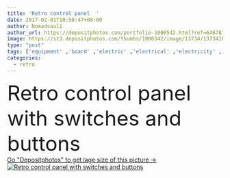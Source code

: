 ```yaml
---
title: 'Retro control panel  '
date: 2017-02-01T10:50:47+00:00
author: Nomadsoul1
author_url: https://depositphotos.com/portfolio-1006542.html?ref=64678756
image: https://st3.depositphotos.com/thumbs/1006542/image/13734/137341066/api_thumb_450.jpg?forcejpeg=true
type: "post"
tags: ['equipment' ,'board' ,'electric' ,'electrical' ,'electricity' ,'industrial' ,'technology' ,'old' ,'retro' ,'vintage' ,'instrument' ,'machine' ,'industry' ,'device' ,'electronics' ,'panel' ,'measurement' ,'buttons' ,'system' ,'engineering' ,'station' ,'technical' ,'control' ,'analysis' ,'switches' ,'console' ,'indicators' ]
categories: 
  - retro
---
```

<div aling="center">
            <font size="60"> Retro control panel with switches and buttons</font>   
</div>
<div>
    <a href='https://st3.depositphotos.com/thumbs/1006542/image/13734/137341066/api_thumb_450.jpg?forcejpeg=true?ref=64678756' target=_blank > Go "Depositphotos" to get lage size of this picture ->
        <img href='https://st3.depositphotos.com/thumbs/1006542/image/13734/137341066/api_thumb_450.jpg?forcejpeg=true?ref=64678756' src='https://st3.depositphotos.com/1006542/13734/i/950/depositphotos_137341066-stock-photo-retro-control-panel.jpg?forcejpeg=true' alt='Retro control panel with switches and buttons' >
    </a>
</div>
